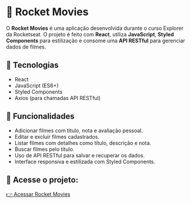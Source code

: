 # 🎥 Rocket Movies

O **Rocket Movies** é uma aplicação desenvolvida durante o curso Explorer da Rocketseat. O projeto é feito com **React**, utiliza **JavaScript**, **Styled Components** para estilização e consome uma **API RESTful** para gerenciar dados de filmes.

## 🚀 Tecnologias

- React  
- JavaScript (ES6+)  
- Styled Components  
- Axios (para chamadas API RESTful)   

## 🎨 Funcionalidades

- Adicionar filmes com título, nota e avaliação pessoal.  
- Editar e excluir filmes cadastrados.  
- Listar filmes com detalhes como título, descrição e nota.  
- Buscar filmes pelo título.  
- Uso de API RESTful para salvar e recuperar os dados.  
- Interface responsiva e estilizada com Styled Components.  
 

## 🔗 Acesse o projeto:

[👉 Acessar Rocket Movies](https://rocket-movies-fullstack.netlify.app/)
